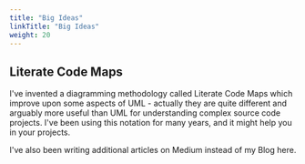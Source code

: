 ```yaml
---
title: "Big Ideas"
linkTitle: "Big Ideas"
weight: 20
---
```




## Literate Code Maps

I've invented a diagramming methodology called Literate Code Maps which improve upon some aspects of UML - actually they are quite different and arguably more useful than UML for understanding complex source code projects. I've been using this notation for many years, and it might help you in your projects.

I've also been writing additional articles on Medium instead of my Blog here.

